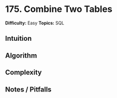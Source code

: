 # 175. Combine Two Tables

**Difficulty:** Easy
**Topics:** SQL

## Intuition

## Algorithm

## Complexity

## Notes / Pitfalls
